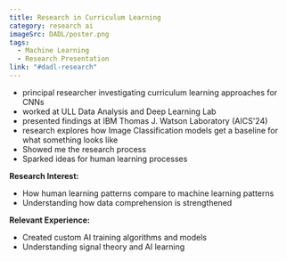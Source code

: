 ```yaml
---
title: Research in Curriculum Learning
category: research ai
imageSrc: DADL/poster.png
tags:
  - Machine Learning
  - Research Presentation
link: "#dadl-research"
---
```


<ul>
  <li>principal researcher investigating curriculum learning approaches for CNNs</li>
  <li>worked at ULL Data Analysis and Deep Learning Lab</li>
  <li>presented findings at IBM Thomas J. Watson Laboratory (AICS'24)</li>
  <li>research explores how Image Classification models get a baseline for what something looks like</li>
  <li>Showed me the research process</li>
  <li>Sparked ideas for human learning processes</li>
</ul>

<p><strong>Research Interest:</strong></p>
<ul>
  <li>How human learning patterns compare to machine learning patterns</li>
  <li>Understanding how data comprehension is strengthened</li>
</ul>

<p><strong>Relevant Experience:</strong></p>
<ul>
  <li>Created custom AI training algorithms and models</li>
  <li>Understanding signal theory and AI learning</li>
</ul>